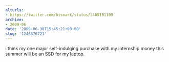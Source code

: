 ```yaml
---
alturls:
- https://twitter.com/bismark/status/2405161109
archive:
- 2009-06
date: '2009-06-30T15:45:21+00:00'
slug: '1246376721'
---
```


i think my one major self-indulging purchase with my internship money this summer will be an SSD for my laptop.

